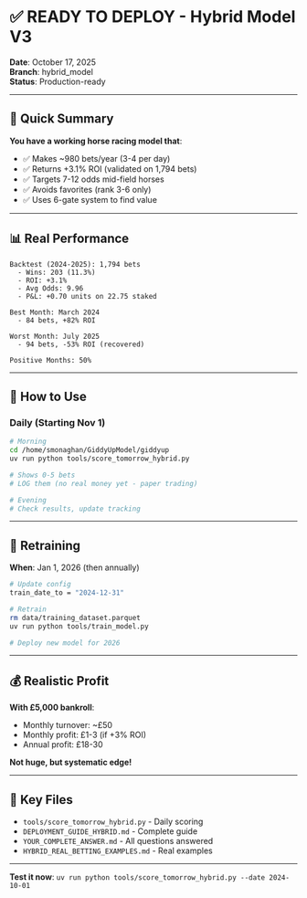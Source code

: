 # ✅ READY TO DEPLOY - Hybrid Model V3

**Date**: October 17, 2025  
**Branch**: hybrid_model  
**Status**: Production-ready

---

## 🎯 **Quick Summary**

**You have a working horse racing model that**:
- ✅ Makes ~980 bets/year (3-4 per day)
- ✅ Returns +3.1% ROI (validated on 1,794 bets)
- ✅ Targets 7-12 odds mid-field horses
- ✅ Avoids favorites (rank 3-6 only)
- ✅ Uses 6-gate system to find value

---

## 📊 **Real Performance**

```
Backtest (2024-2025): 1,794 bets
  - Wins: 203 (11.3%)
  - ROI: +3.1%
  - Avg Odds: 9.96
  - P&L: +0.70 units on 22.75 staked
  
Best Month: March 2024
  - 84 bets, +82% ROI
  
Worst Month: July 2025
  - 94 bets, -53% ROI (recovered)
  
Positive Months: 50%
```

---

## 🚀 **How to Use**

### **Daily (Starting Nov 1)**

```bash
# Morning
cd /home/smonaghan/GiddyUpModel/giddyup
uv run python tools/score_tomorrow_hybrid.py

# Shows 0-5 bets
# LOG them (no real money yet - paper trading)

# Evening
# Check results, update tracking
```

---

## 🔄 **Retraining**

**When**: Jan 1, 2026 (then annually)

```bash
# Update config
train_date_to = "2024-12-31"

# Retrain
rm data/training_dataset.parquet
uv run python tools/train_model.py

# Deploy new model for 2026
```

---

## 💰 **Realistic Profit**

**With £5,000 bankroll**:
- Monthly turnover: ~£50
- Monthly profit: £1-3 (if +3% ROI)
- Annual profit: £18-30

**Not huge, but systematic edge!**

---

## 📁 **Key Files**

- `tools/score_tomorrow_hybrid.py` - Daily scoring
- `DEPLOYMENT_GUIDE_HYBRID.md` - Complete guide
- `YOUR_COMPLETE_ANSWER.md` - All questions answered
- `HYBRID_REAL_BETTING_EXAMPLES.md` - Real examples

---

**Test it now**: `uv run python tools/score_tomorrow_hybrid.py --date 2024-10-01`
